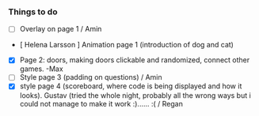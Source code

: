### Things to do

- [ ] Overlay on page 1 / Amin
- [ Helena Larsson ] Animation page 1 (introduction of dog and cat)
- [x] Page 2: doors, making doors clickable and randomized, connect other games.  -Max
- [ ] Style page 3 (padding on questions) / Amin
- [x] style page 4 (scoreboard, where code is being displayed and how it looks). Gustav (tried the whole night, probably all the wrong ways but i could not manage to make it work :)...... :( / Regan
